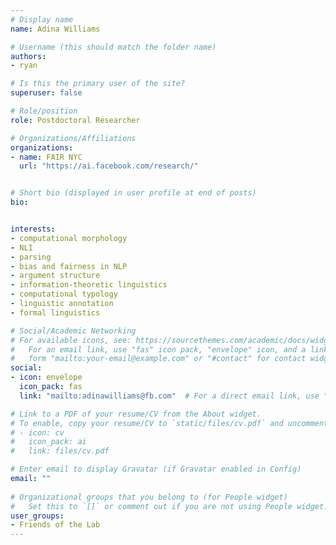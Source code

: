 ```yaml
---
# Display name
name: Adina Williams

# Username (this should match the folder name)
authors:
- ryan

# Is this the primary user of the site?
superuser: false

# Role/position
role: Postdoctoral Researcher

# Organizations/Affiliations
organizations:
- name: FAIR NYC
  url: "https://ai.facebook.com/research/"


# Short bio (displayed in user profile at end of posts)
bio: 


interests:
- computational morphology 
- NLI 
- parsing
- bias and fairness in NLP
- argument structure
- information-theoretic linguistics
- computational typology
- linguistic annotation
- formal linguistics

# Social/Academic Networking
# For available icons, see: https://sourcethemes.com/academic/docs/widgets/#icons
#   For an email link, use "fas" icon pack, "envelope" icon, and a link in the
#   form "mailto:your-email@example.com" or "#contact" for contact widget.
social:
- icon: envelope
  icon_pack: fas
  link: "mailto:adinawilliams@fb.com"  # For a direct email link, use "mailto:test@example.org".

# Link to a PDF of your resume/CV from the About widget.
# To enable, copy your resume/CV to `static/files/cv.pdf` and uncomment the lines below.  
# - icon: cv
#   icon_pack: ai
#   link: files/cv.pdf 

# Enter email to display Gravatar (if Gravatar enabled in Config)
email: ""
  
# Organizational groups that you belong to (for People widget)
#   Set this to `[]` or comment out if you are not using People widget.  
user_groups:
- Friends of the Lab
---
```




